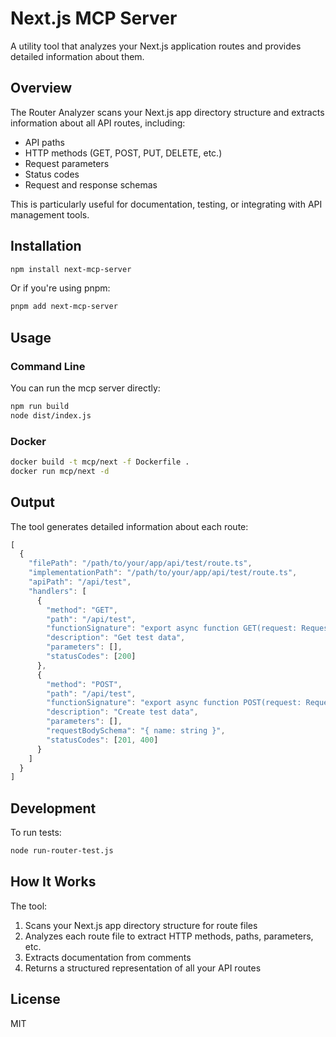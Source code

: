 # Next.js MCP Server 

A utility tool that analyzes your Next.js application routes and provides detailed information about them.

## Overview

The Router Analyzer scans your Next.js app directory structure and extracts information about all API routes, including:

- API paths
- HTTP methods (GET, POST, PUT, DELETE, etc.)
- Request parameters
- Status codes
- Request and response schemas

This is particularly useful for documentation, testing, or integrating with API management tools.

## Installation

```bash
npm install next-mcp-server
```

Or if you're using pnpm:

```bash
pnpm add next-mcp-server
```

## Usage

### Command Line

You can run the mcp server directly:

```bash
npm run build
node dist/index.js
```

### Docker

```bash
docker build -t mcp/next -f Dockerfile .
docker run mcp/next -d
```

## Output

The tool generates detailed information about each route:

```javascript
[
  {
    "filePath": "/path/to/your/app/api/test/route.ts",
    "implementationPath": "/path/to/your/app/api/test/route.ts",
    "apiPath": "/api/test",
    "handlers": [
      {
        "method": "GET",
        "path": "/api/test",
        "functionSignature": "export async function GET(request: Request)",
        "description": "Get test data",
        "parameters": [],
        "statusCodes": [200]
      },
      {
        "method": "POST",
        "path": "/api/test",
        "functionSignature": "export async function POST(request: Request)",
        "description": "Create test data",
        "parameters": [],
        "requestBodySchema": "{ name: string }",
        "statusCodes": [201, 400]
      }
    ]
  }
]
```

## Development

To run tests:

```bash
node run-router-test.js
```

## How It Works

The tool:

1. Scans your Next.js app directory structure for route files
2. Analyzes each route file to extract HTTP methods, paths, parameters, etc.
3. Extracts documentation from comments
4. Returns a structured representation of all your API routes

## License

MIT
